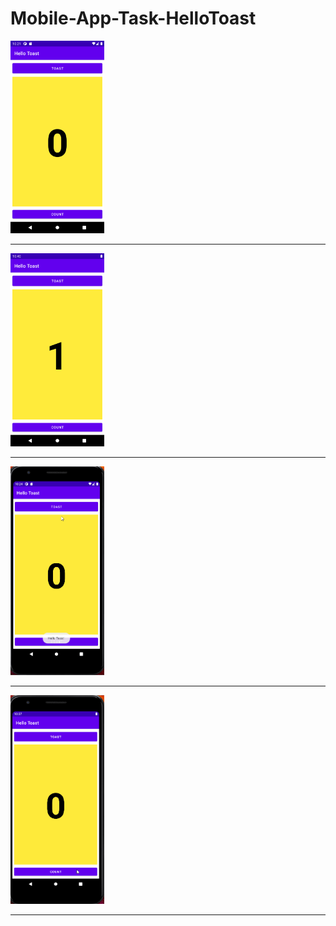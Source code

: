 # Mobile-App-Task-HelloToast


<img src="Screenshot.png" width="150">
<hr style="border:2px black"> </hr>

<img src="count.png" width="150">
<hr style="border:2px black"> </hr>

<img src="hellotoast.gif" width="150">
<hr style="border:2px black"> </hr>

<img src="countgif.gif" width="150">
<hr style="border:2px black"> </hr>


